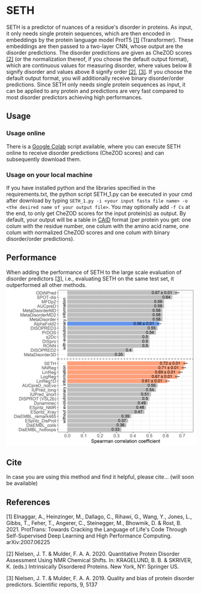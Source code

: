 # SETH
SETH is a predictor of nuances of a residue's disorder in proteins. As input, it only needs single protein sequences, which are then encoded in embeddings by the protein language model ProtT5 [[1]](#1) (Transformer). These embeddings are then passed to a two-layer CNN, whose output are the disorder predictions. The disorder predictions are given as CheZOD scores [[2]](#2) (or the normalization thereof, if you choose the default output format), which are continuous values for measuring disorder, where values below 8 signify disorder and values above 8 signify order [[2]](#2), [[3]](#3). If you choose the default output format, you will additionally receive binary disorder/order predictions. Since SETH only needs single protein sequences as input, it can be applied to any protein and predictions are very fast compared to most disorder predictors achieving high performances.  

## Usage
### Usage online
There is a [Google Colab](https://colab.research.google.com/drive/1vDWh5YI_BPxQg0ku6CxKtSXEJ25u2wSq?usp=sharing) script available, where you can execute SETH online to receive disorder predictions (CheZOD scores) and can subsequently download them.
### Usage on your local machine
If you have installed python and the libraries specified in the requirements.txt, the python script SETH_1.py can be executed in your cmd after download by typing `SETH_1.py -i <your input fasta file name> -o <the desired name of your output file>`.
You may optionally add `-f Cs` at the end, to only get CheZOD scores for the input protein(s) as output. By default, your output will be a table in [CAID](https://idpcentral.org/caid) format (per protein you get: one colum with the residue number, one colum with the amino acid name, one colum with normalized CheZOD scores and one colum with binary disorder/order predictions).

## Performance
When adding the performance of SETH to the large scale evaluation of disorder predictors [[3]](#3), i.e., evaluating SETH on the same test set, it outperformed all other methods.![](/images/Figure_3.jpg) 

## Cite
In case you are using this method and find it helpful, please cite... (will soon be available)

## References
<a id="1">[1]</a> 
Elnaggar, A., Heinzinger, M., Dallago, C., Rihawi, G., Wang, Y., Jones, L., Gibbs, T., Feher, T., Angerer, C., Steinegger, M., Bhowmik, D. & Rost, B. 2021. ProtTrans: Towards Cracking the Language of Life's Code Through Self-Supervised Deep Learning and High Performance Computing. arXiv:2007.06225

<a id="2">[2]</a> 
Nielsen, J. T. & Mulder, F. A. A. 2020. Quantitative Protein Disorder Assessment Using NMR Chemical Shifts. In: KRAGELUND, B. B. & SKRIVER, K. (eds.) Intrinsically Disordered Proteins. New York, NY: Springer US.

<a id="3">[3]</a> 
Nielsen, J. T. & Mulder, F. A. A. 2019. Quality and bias of protein disorder predictors. Scientific reports, 9, 5137